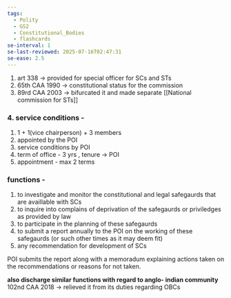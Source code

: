 ```yaml
---
tags:
  - Polity
  - GS2
  - Constitutional_Bodies
  - flashcards
se-interval: 1
se-last-reviewed: 2025-07-16T02:47:31
se-ease: 2.5
---
```


1. art 338 -> provided for special officer for SCs and STs
2. 65th CAA 1990 -> constitutional status for the commission
3. 89rd CAA 2003 -> bifurcated it and made separate [[National commission for STs]]
### 4. service conditions - 
1. 1 + 1(vice chairperson) + 3 members
2. appointed by the POI
3. service conditions by POI
4. term of office - 3 yrs , tenure -> POI
5. appointment - max 2 terms
### functions - 
1. to investigate and monitor the constitutional and legal safegaurds that are availlable with SCs
2. to inquire into complains of deprivation of the safegaurds or priviledges as provided by law
3. to participate in the planning of these safegaurds
4. to submit a report annually to the POI on the working of these safegaurds (or such other times as it may deem fit)
5. any recommendation for development of SCs

POI submits the report along with a memoradum explaining actions taken on the recommendations or reasons for not taken.

**also discharge similar functions with regard to anglo- indian community**
102nd CAA 2018 -> relieved it from its duties regarding OBCs